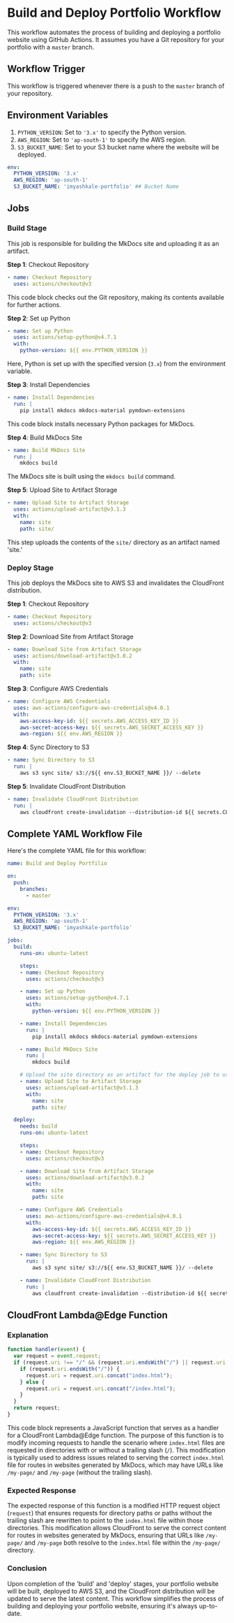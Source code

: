 # Build and Deploy Portfolio Workflow

This workflow automates the process of building and deploying a portfolio website using GitHub Actions. It assumes you have a Git repository for your portfolio with a `master` branch.

## Workflow Trigger

This workflow is triggered whenever there is a push to the `master` branch of your repository.

## Environment Variables

1. `PYTHON_VERSION`: Set to `'3.x'` to specify the Python version.
2. `AWS_REGION`: Set to `'ap-south-1'` to specify the AWS region.
3. `S3_BUCKET_NAME`: Set to your S3 bucket name where the website will be deployed.

```yaml
env:
  PYTHON_VERSION: '3.x' 
  AWS_REGION: 'ap-south-1'
  S3_BUCKET_NAME: 'imyashkale-portfolio' ## Bucket Name

```

## Jobs

### Build Stage

This job is responsible for building the MkDocs site and uploading it as an artifact.

**Step 1**: Checkout Repository

```yaml
- name: Checkout Repository
  uses: actions/checkout@v3
```

This code block checks out the Git repository, making its contents available for further actions.

**Step 2**: Set up Python

```yaml
- name: Set up Python
  uses: actions/setup-python@v4.7.1
  with:
    python-version: ${{ env.PYTHON_VERSION }}
```

Here, Python is set up with the specified version (`3.x`) from the environment variable.

**Step 3**: Install Dependencies

```yaml
- name: Install Dependencies
  run: |
    pip install mkdocs mkdocs-material pymdown-extensions
```

This code block installs necessary Python packages for MkDocs.

**Step 4**: Build MkDocs Site

```yaml
- name: Build MkDocs Site
  run: |
    mkdocs build
```

The MkDocs site is built using the `mkdocs build` command.

**Step 5**: Upload Site to Artifact Storage

```yaml
- name: Upload Site to Artifact Storage
  uses: actions/upload-artifact@v3.1.3
  with:
    name: site
    path: site/
```

This step uploads the contents of the `site/` directory as an artifact named 'site.'

### Deploy Stage

This job deploys the MkDocs site to AWS S3 and invalidates the CloudFront distribution.

**Step 1**: Checkout Repository

```yaml
- name: Checkout Repository
  uses: actions/checkout@v3
```

**Step 2**: Download Site from Artifact Storage

```yaml
- name: Download Site from Artifact Storage
  uses: actions/download-artifact@v3.0.2
  with:
    name: site
    path: site
```

**Step 3**: Configure AWS Credentials

```yaml
- name: Configure AWS Credentials
  uses: aws-actions/configure-aws-credentials@v4.0.1
  with:
    aws-access-key-id: ${{ secrets.AWS_ACCESS_KEY_ID }}
    aws-secret-access-key: ${{ secrets.AWS_SECRET_ACCESS_KEY }}
    aws-region: ${{ env.AWS_REGION }}
```

**Step 4**: Sync Directory to S3

```yaml
- name: Sync Directory to S3
  run: |
    aws s3 sync site/ s3://${{ env.S3_BUCKET_NAME }}/ --delete
```

**Step 5**: Invalidate CloudFront Distribution

```yaml
- name: Invalidate CloudFront Distribution
  run: |
    aws cloudfront create-invalidation --distribution-id ${{ secrets.CLOUDFRONT_DISTRIBUTION_ID }} --paths "/*"
```

## Complete YAML Workflow File

Here's the complete YAML file for this workflow:

```yaml
name: Build and Deploy Portfilio

on:
  push:
    branches:
      - master

env:
  PYTHON_VERSION: '3.x' 
  AWS_REGION: 'ap-south-1'
  S3_BUCKET_NAME: 'imyashkale-portfolio'

jobs:
  build:
    runs-on: ubuntu-latest

    steps:
    - name: Checkout Repository
      uses: actions/checkout@v3

    - name: Set up Python
      uses: actions/setup-python@v4.7.1
      with:
        python-version: ${{ env.PYTHON_VERSION }}

    - name: Install Dependencies
      run: |
        pip install mkdocs mkdocs-material pymdown-extensions

    - name: Build MkDocs Site
      run: |
        mkdocs build

    # Upload the site directory as an artifact for the deploy job to use
    - name: Upload Site to Artifact Storage
      uses: actions/upload-artifact@v3.1.3
      with:
        name: site
        path: site/

  deploy:
    needs: build
    runs-on: ubuntu-latest

    steps:
    - name: Checkout Repository
      uses: actions/checkout@v3

    - name: Download Site from Artifact Storage
      uses: actions/download-artifact@v3.0.2
      with:
        name: site
        path: site

    - name: Configure AWS Credentials
      uses: aws-actions/configure-aws-credentials@v4.0.1
      with:
        aws-access-key-id: ${{ secrets.AWS_ACCESS_KEY_ID }}
        aws-secret-access-key: ${{ secrets.AWS_SECRET_ACCESS_KEY }}
        aws-region: ${{ env.AWS_REGION }}

    - name: Sync Directory to S3
      run: |
        aws s3 sync site/ s3://${{ env.S3_BUCKET_NAME }}/ --delete

    - name: Invalidate CloudFront Distribution
      run: |
        aws cloudfront create-invalidation --distribution-id ${{ secrets.CLOUDFRONT_DISTRIBUTION_ID }} --paths "/*"
```

## CloudFront Lambda@Edge Function

### Explanation

```javascript
function handler(event) {
  var request = event.request;
  if (request.uri !== "/" && (request.uri.endsWith("/") || request.uri.lastIndexOf(".") < request.uri.lastIndexOf("/"))) {
    if (request.uri.endsWith("/")) {
      request.uri = request.uri.concat("index.html");
    } else {
      request.uri = request.uri.concat("/index.html");
    }
  }
  return request;
}
```

This code block represents a JavaScript function that serves as a handler for a CloudFront Lambda@Edge function. The purpose of this function is to modify incoming requests to handle the scenario where `index.html` files are requested in directories with or without a trailing slash (`/`). This modification is typically used to address issues related to serving the correct `index.html` file for routes in websites generated by MkDocs, which may have URLs like `/my-page/` and `/my-page` (without the trailing slash).

### Expected Response

The expected response of this function is a modified HTTP request object (`request`) that ensures requests for directory paths or paths without the trailing slash are rewritten to point to the `index.html` file within those directories. This modification allows CloudFront to serve the correct content for routes in websites generated by MkDocs, ensuring that URLs like `/my-page/` and `/my-page` both resolve to the `index.html` file within the `/my-page/` directory.

### Conclusion

Upon completion of the 'build' and 'deploy' stages, your portfolio website will be built, deployed to AWS S3, and the CloudFront distribution will be updated to serve the latest content. This workflow simplifies the process of building and deploying your portfolio website, ensuring it's always up-to-date.
